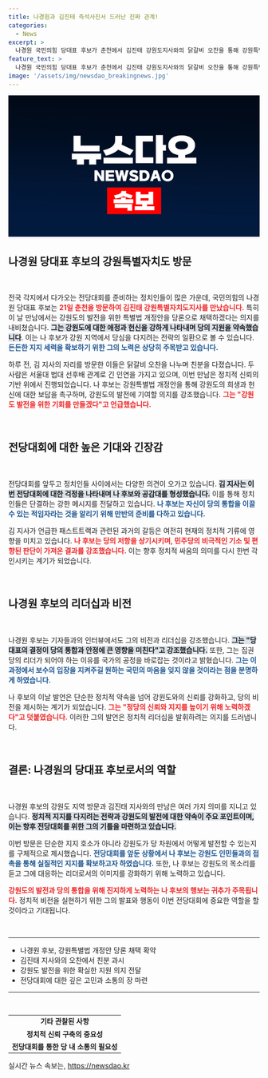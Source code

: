 ```yaml
---
title: 나경원과 김진태 즉석사진서 드러난 진짜 관계!
categories:
  - News
excerpt: >
  나경원 국민의힘 당대표 후보가 춘천에서 김진태 강원도지사와의 닭갈비 오찬을 통해 강원특별법 개정안 채택을 약속하며 당심을 공략했다. 강원도의 발전을 위해 귀 기울이겠다는 정치적 다짐이 주목받고 있다!
feature_text: >
  나경원 국민의힘 당대표 후보가 춘천에서 김진태 강원도지사와의 닭갈비 오찬을 통해 강원특별법 개정안 채택을 약속하며 당심을 공략했다. 강원도의 발전을 위해 귀 기울이겠다는 정치적 다짐이 주목받고 있다!
image: '/assets/img/newsdao_breakingnews.jpg'
---
```


<p><img src="/assets/img/newsdao_breakingnews.jpg" alt="firstkoreanews 속보" /></p>

<h2 data-ke-size="size26">나경원 당대표 후보의 강원특별자치도 방문</h2>

<p data-ke-size="size16">&nbsp;</p>

<p>전국 각지에서 다가오는 전당대회를 준비하는 정치인들이 많은 가운데, 국민의힘의 나경원 당대표 후보는 <b><span style="color: #ee2323;">21일 춘천을 방문하여 김진태 강원특별자치도지사를 만났습니다.</span></b> 특히 이 날 만남에서는 강원도의 발전을 위한 특별법 개정안을 당론으로 채택하겠다는 의지를 내비쳤습니다. <b><span style="background-color: #21538527;">그는 강원도에 대한 애정과 헌신을 강하게 나타내며 당의 지원을 약속했습니다</span></b>. 이는 나 후보가 강원 지역에서 당심을 다지려는 전략의 일환으로 볼 수 있습니다. <b><span style="color: #1a5490;">든든한 지지 세력을 확보하기 위한 그의 노력은 상당히 주목받고 있습니다.</span></b> </p>

<p>하루 전, 김 지사의 자리를 방문한 이들은 닭갈비 오찬을 나누며 친분을 다졌습니다. 두 사람은 서울대 법대 선후배 관계로 긴 인연을 가지고 있으며, 이번 만남은 정치적 신뢰의 기반 위에서 진행되었습니다. 나 후보는 강원특별법 개정안을 통해 강원도의 희생과 헌신에 대한 보답을 촉구하며, 강원도의 발전에 기여할 의지를 강조했습니다. <b><span style="color: #ee2323;">그는 "강원도 발전을 위한 기회를 만들겠다"고 언급했습니다.</span></b> </p>

<p data-ke-size="size16">&nbsp;</p>

<h2 data-ke-size="size26">전당대회에 대한 높은 기대와 긴장감</h2>

<p data-ke-size="size16">&nbsp;</p>

<p>전당대회를 앞두고 정치인들 사이에서는 다양한 의견이 오가고 있습니다. <b><span style="background-color: #21538527;">김 지사는 이번 전당대회에 대한 걱정을 나타내며 나 후보와 공감대를 형성했습니다.</span></b> 이를 통해 정치인들은 단결하는 강한 메시지를 전달하고 있습니다. <b><span style="color: #1a5490;">나 후보는 자신이 당의 통합을 이끌 수 있는 적임자라는 것을 알리기 위해 만반의 준비를 다하고 있습니다.</span></b> </p>

<p>김 지사가 언급한 패스트트랙과 관련된 과거의 갈등은 여전히 현재의 정치적 기류에 영향을 미치고 있습니다. <b><span style="color: #ee2323;">나 후보는 당의 저항을 상기시키며, 민주당의 비극적인 기소 및 편향된 판단이 가져온 결과를 강조했습니다.</span></b> 이는 향후 정치적 싸움의 의미를 다시 한번 각인시키는 계기가 되었습니다. </p>

<p data-ke-size="size16">&nbsp;</p>

<h2 data-ke-size="size26">나경원 후보의 리더십과 비전</h2>

<p data-ke-size="size16">&nbsp;</p>

<p>나경원 후보는 기자들과의 인터뷰에서도 그의 비전과 리더십을 강조했습니다. <b><span style="background-color: #21538527;">그는 "당대표의 결정이 당의 통합과 안정에 큰 영향을 미친다"고 강조했습니다.</span></b> 또한, 그는 집권당의 리더가 되어야 하는 이유를 국가의 공정을 바로잡는 것이라고 밝혔습니다. <b><span style="color: #1a5490;">그는 이 과정에서 보수의 입장을 지켜주길 원하는 국민의 마음을 잊지 않을 것이라는 점을 분명하게 하였습니다.</span></b></p>

<p>나 후보의 이날 발언은 단순한 정치적 약속을 넘어 강원도와의 신뢰를 강화하고, 당의 비전을 제시하는 계기가 되었습니다. <b><span style="color: #ee2323;">그는 "정당의 신뢰와 지지를 높이기 위해 노력하겠다"고 덧붙였습니다.</span></b> 이러한 그의 발언은 정치적 리더십을 발휘하려는 의지를 드러냅니다. </p>

<p data-ke-size="size16">&nbsp;</p>

<h2 data-ke-size="size26">결론: 나경원의 당대표 후보로서의 역할</h2>

<p data-ke-size="size16">&nbsp;</p>

<p>나경원 후보의 강원도 지역 방문과 김진태 지사와의 만남은 여러 가지 의미를 지니고 있습니다. <b><span style="background-color: #21538527;">정치적 지지를 다지려는 전략과 강원도의 발전에 대한 약속이 주요 포인트이며, 이는 향후 전당대회를 위한 그의 기틀을 마련하고 있습니다.</span></b> </p>

<p>이번 방문은 단순한 지지 호소가 아니라 강원도가 당 차원에서 어떻게 발전할 수 있는지를 구체적으로 제시했습니다. <b><span style="color: #1a5490;">전당대회를 앞둔 상황에서 나 후보는 강원도 인민들과의 접촉을 통해 실질적인 지지를 확보하고자 하였습니다.</span></b> 또한, 나 후보는 강원도의 목소리를 듣고 그에 대응하는 리더로서의 이미지를 강화하기 위해 노력하고 있습니다. </p>

<p><b><span style="color: #ee2323;">강원도의 발전과 당의 통합을 위해 진지하게 노력하는 나 후보의 행보는 귀추가 주목됩니다.</span></b> 정치적 비전을 실현하기 위한 그의 발표와 행동이 이번 전당대회에 중요한 역할을 할 것이라고 기대됩니다. </p>

<p data-ke-size="size16">&nbsp;</p>

<hr />

<ul>
  <li>나경원 후보, 강원특별법 개정안 당론 채택 확약</li>
  <li>김진태 지사와의 오찬에서 친분 과시</li>
  <li>강원도 발전을 위한 확실한 지원 의지 전달</li>
  <li>전당대회에 대한 깊은 고민과 소통의 장 마련</li>
</ul>

<hr />

<p data-ke-size="size16">&nbsp;</p>

<table>
  <tr>
    <td style="text-align: center; height: 17px;"><b>기타 관찰된 사항</b></td>
  </tr>
  <tr>
    <td style="text-align: center; height: 17px;"><b>정치적 신뢰 구축의 중요성</b></td>
  </tr>
  <tr>
    <td style="text-align: center; height: 17px;"><b>전당대회를 통한 당 내 소통의 필요성</b></td>
  </tr>
</table>
실시간 뉴스 속보는, <a href="https://newsdao.kr" rel="dofollow">https://newsdao.kr</a>


